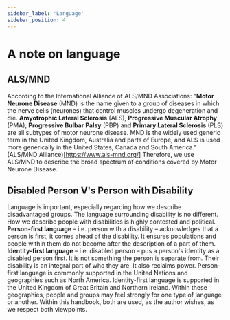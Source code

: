 ```yaml
---
sidebar_label: 'Language'
sidebar_position: 4
---
```


# A note on language
## ALS/MND
According to the International Alliance of ALS/MND Associations: "**Motor Neurone Disease** (MND) is the name given to a group of diseases in which the nerve cells (neurones) that control 
muscles undergo degeneration and die. **Amyotrophic Lateral Sclerosis** (ALS), **Progressive Muscular Atrophy** (PMA), **Progressive Bulbar Palsy** (PBP) and **Primary Lateral Sclerosis** (PLS) are all subtypes of motor neurone disease.
MND is the widely used generic term in the United Kingdom, Australia and parts of Europe, and ALS is used more generically in the United States, Canada and South America." (ALS/MND Aliiance)[https://www.als-mnd.org/]
Therefore, we use ALS/MND to describe the broad spectrum of conditions covered by Motor Neurone Disease.

## Disabled Person V's Person with Disability
Language is important, especially regarding how we describe disadvantaged groups. The language surrounding disability is no different. How we describe people with disabilities is highly contested and political.
**Person-first language** – i.e. person with a disability – acknowledges that a person is first, it comes ahead of the disability. It ensures populations and people within them do not become after the description of a part of them.
**Identity-first language** – i.e. disabled person – pus a person's identity as a disabled person first. It is not something the person is separate from. Their disability is an integral part of who they are. It also reclaims power.
Person-first language is commonly supported in the United Nations and geographies such as North America. Identity-first language is supported in the United Kingdom of Great Britain and Northern Ireland. Within these geographies, people and groups may feel strongly for one type of language or another. Within this handbook, both are used, as the author wishes, as we respect both viewpoints.